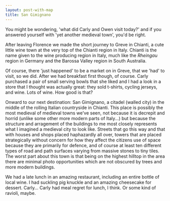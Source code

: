 ```yaml
---
layout: post-with-map
title: San Gimignano
---
```


<p class="intro"><span class="dropcap">Y</span>ou might be wondering, 'what did Carly and Owen visit today?' and if you answered yourself with 'yet another medieval town', you'd be right.</p>

After leaving Florence we made the short journey to Greve in Chianti, a cute little wine town at the very top of the Chianti region in Italy. Chianti is the name given to the wine producing region in Italy, much like the <em>Rheingau</em> region in Germany and the Barossa Valley region in South Australia.

Of course, there 'just happened' to be a market on in Greve, that we 'had' to visit, so we did. After we had breakfast first though, of course. Carly purchased a pair of small serving bowls that she liked and I had a look in a store that I thought was actually great: they sold t-shirts, cycling jerseys, and wine. Lots of wine. How good is that?

Onward to our next destination: San Gimignano, a citadel (walled city) in the middle of the rolling Italian countryside in Chianti. This place is possibly the most medieval of medieval towns we've seen, not because it is decrepit and horrid (unlike some other more modern parts of Italy...) but because the structure and arragement of the buildings to me most closely represents what I imagined a medieval city to look like. Streets that go this way and that with houses and shops placed haphazardly all over, towers that are placed strategically without concern for how they affect the citizens use of space because they are primarily for defence, and of course at least ten different types of road and path surfaces varying from massive stones to tiny tiles. The worst part about this town is that being on the highest hilltop in the area there are minimal photo opportunities which are not obscured by trees and more modern buildings.

We had a late lunch in an amazing restaurant, including an entire bottle of local wine. I had suckling pig knuckle and an amazing cheesecake for dessert. Carly... Carly had meal regret for lunch, I think. Or some kind of ravioli, maybe.
